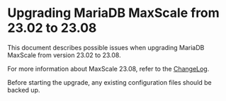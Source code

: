 # Upgrading MariaDB MaxScale from 23.02 to 23.08

This document describes possible issues when upgrading MariaDB MaxScale from
version 23.02 to 23.08.

For more information about MaxScale 23.08, refer to the
[ChangeLog](../Changelog.md).

Before starting the upgrade, any existing configuration files should be backed
up.
